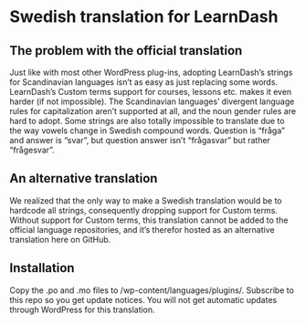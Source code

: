 # Swedish translation for LearnDash

## The problem with the official translation

Just like with most other WordPress plug-ins, adopting LearnDash’s strings for Scandinavian languages isn’t as easy as just replacing some words. LearnDash’s Custom terms support for courses, lessons etc. makes it even harder (if not impossible). The Scandinavian languages’ divergent language rules for capitalization aren’t supported at all, and the noun gender rules are hard to adopt. Some strings are also totally impossible to translate due to the way vowels change in Swedish compound words. Question is “fråga” and answer is “svar”, but question answer isn’t “frågasvar” but rather “frågesvar”.

## An alternative translation

We realized that the only way to make a Swedish translation would be to hardcode all strings, consequently dropping support for Custom terms. Without support for Custom terms, this translation cannot be added to the official language repositories, and it’s therefor hosted as an alternative translation here on GitHub. 

## Installation

Copy the .po and .mo files to /wp-content/languages/plugins/. Subscribe to this repo so you get update notices. You will not get automatic updates through WordPress for this translation.
